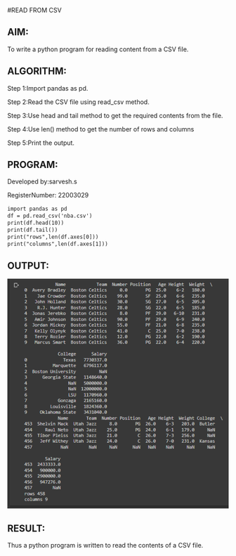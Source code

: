#READ FROM CSV
## AIM:
To write a python program for reading content from a CSV file.

## ALGORITHM:
Step 1:Import pandas as pd.

Step 2:Read the CSV file using read_csv method.

Step 3:Use head and tail method to get the required contents from the file.

Step 4:Use len() method to get the number of rows and columns

Step 5:Print the output.

## PROGRAM:

Developed by:sarvesh.s

RegisterNumber: 22003029

```
import pandas as pd
df = pd.read_csv('nba.csv')
print(df.head(10))
print(df.tail())
print("rows",len(df.axes[0]))
print("columns",len(df.axes[1]))
```

## OUTPUT:
![ouput](./png.png)

## RESULT:
Thus a python program is written to read the contents of a CSV file.
